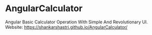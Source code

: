 # AngularCalculator
Angular Basic Calculator Operation With Simple And Revolutionary UI.
Website: https://shankarshastri.github.io/AngularCalculator/
